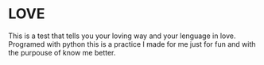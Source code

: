 # LOVE
This is a test that tells you your loving way and your lenguage in love.
Programed with python this is a practice I made for me just for fun and with the purpouse of know me better.
